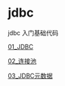 # jdbc
jdbc 入门基础代码

[01_JDBC](https://www.yuque.com/docs/share/3f9aadd1-00b7-42ad-a212-ca77aca44533)

[02_连接池](https://www.yuque.com/docs/share/773408db-e710-4189-ab01-d0490e2d7336) 

[03_JDBC元数据](https://www.yuque.com/docs/share/d52bbb91-a85d-4b91-9d14-2957ff05f779)
